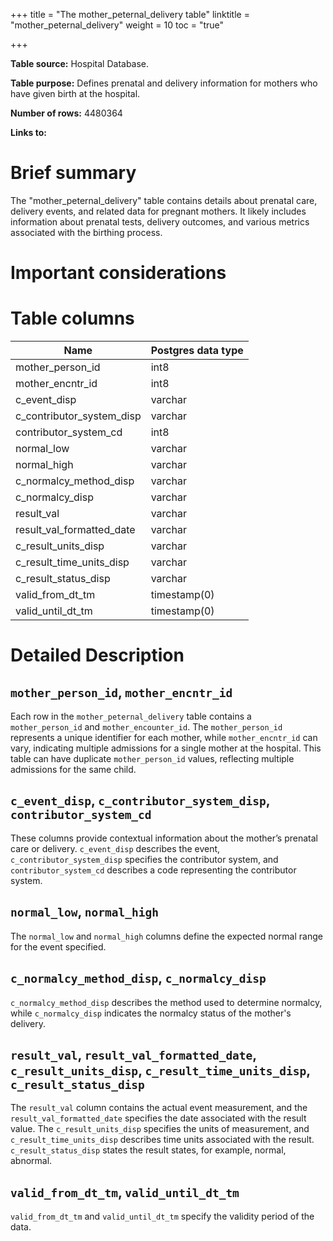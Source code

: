 +++
title = "The mother_peternal_delivery table"
linktitle = "mother_peternal_delivery"
weight = 10
toc = "true"

+++

**Table source:** Hospital Database.

**Table purpose:** Defines prenatal and delivery information for mothers who have given birth at the hospital.

**Number of rows:** 4480364

**Links to:**

<!-- * PATIENTS on `SUBJECT_ID` -->

# Brief summary

The "mother_peternal_delivery" table contains details about prenatal care, delivery events, and related data for pregnant mothers. It likely includes information about prenatal tests, delivery outcomes, and various metrics associated with the birthing process.

# Important considerations
<!-- 
* The data is sourced from the admission, discharge and transfer database from the hospital (often referred to as 'ADT' data).
* Organ donor accounts are sometimes created for patients who died in the hospital. These are distinct hospital admissions with very short, sometimes negative lengths of stay. Furthermore, their `DEATHTIME` is frequently the same as the earlier patient admission's `DEATHTIME`.
* All text data, except for that in the `INSURANCE` column, is stored in upper case. -->




# Table columns

Name | Postgres data type
---- | ----
mother\_person\_id | int8
mother\_encntr\_id | int8
c\_event\_disp | varchar
c\_contributor\_system\_disp | varchar
contributor\_system\_cd | int8
normal\_low | varchar
normal\_high | varchar
c\_normalcy\_method\_disp | varchar
c\_normalcy\_disp | varchar
result\_val | varchar
result\_val\_formatted\_date | varchar
c\_result\_units\_disp | varchar
c\_result\_time\_units\_disp | varchar
c\_result\_status\_disp | varchar
valid\_from\_dt\_tm | timestamp(0)
valid\_until\_dt\_tm | timestamp(0)

# Detailed Description

## `mother_person_id`, `mother_encntr_id`
Each row in the `mother_peternal_delivery` table contains a `mother_person_id` and `mother_encounter_id`. The `mother_person_id` represents a unique identifier for each mother, while `mother_encntr_id` can vary, indicating multiple admissions for a single mother at the hospital. This table can have duplicate `mother_person_id` values, reflecting multiple admissions for the same child.

## `c_event_disp`, `c_contributor_system_disp`, `contributor_system_cd`
These columns provide contextual information about the mother’s prenatal care or delivery. `c_event_disp` describes the event, `c_contributor_system_disp` specifies the contributor system, and `contributor_system_cd` describes a code representing the contributor system.

## `normal_low`, `normal_high`
The `normal_low` and `normal_high` columns define the expected normal range for the event specified.

## `c_normalcy_method_disp`, `c_normalcy_disp`
`c_normalcy_method_disp` describes the method used to determine normalcy, while `c_normalcy_disp` indicates the normalcy status of the mother's delivery.

## `result_val`, `result_val_formatted_date`, `c_result_units_disp`, `c_result_time_units_disp`, `c_result_status_disp`
The `result_val` column contains the actual event measurement, and the `result_val_formatted_date` specifies the date associated with the result value. The `c_result_units_disp` specifies the units of measurement, and `c_result_time_units_disp` describes time units associated with the result. `c_result_status_disp` states the result states, for example, normal, abnormal.

## `valid_from_dt_tm`, `valid_until_dt_tm`
`valid_from_dt_tm` and `valid_until_dt_tm` specify the validity period of the data.

